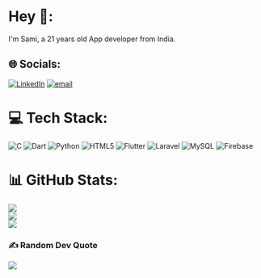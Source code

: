# Hey 👋:
I'm Sami, a 21 years old App developer from India. 


## 🌐 Socials:
[![LinkedIn](https://img.shields.io/badge/LinkedIn-%230077B5.svg?logo=linkedin&logoColor=white)](linkedin.com/in/sami-khan-245418238) [![email](https://img.shields.io/badge/Email-D14836?logo=gmail&logoColor=white)](mailto:samikhan0402@gmail.com) 

# 💻 Tech Stack:
![C](https://img.shields.io/badge/c-%2300599C.svg?style=for-the-badge&logo=c&logoColor=white) ![Dart](https://img.shields.io/badge/dart-%230175C2.svg?style=for-the-badge&logo=dart&logoColor=white) ![Python](https://img.shields.io/badge/python-3670A0?style=for-the-badge&logo=python&logoColor=ffdd54) ![HTML5](https://img.shields.io/badge/html5-%23E34F26.svg?style=for-the-badge&logo=html5&logoColor=white) ![Flutter](https://img.shields.io/badge/Flutter-%2302569B.svg?style=for-the-badge&logo=Flutter&logoColor=white) ![Laravel](https://img.shields.io/badge/laravel-%23FF2D20.svg?style=for-the-badge&logo=laravel&logoColor=white) ![MySQL](https://img.shields.io/badge/mysql-4479A1.svg?style=for-the-badge&logo=mysql&logoColor=white) ![Firebase](https://img.shields.io/badge/firebase-a08021?style=for-the-badge&logo=firebase&logoColor=ffcd34)
# 📊 GitHub Stats:
![](https://github-readme-stats.vercel.app/api?username=Sami0402&theme=dark&hide_border=false&include_all_commits=false&count_private=false)<br/>
![](https://nirzak-streak-stats.vercel.app/?user=Sami0402&theme=dark&hide_border=false)<br/>
![](https://github-readme-stats.vercel.app/api/top-langs/?username=Sami0402&theme=dark&hide_border=false&include_all_commits=false&count_private=false&layout=compact)

### ✍️ Random Dev Quote
![](https://quotes-github-readme.vercel.app/api?type=horizontal&theme=radical)

<!-- Proudly created with GPRM ( https://gprm.itsvg.in ) -->
